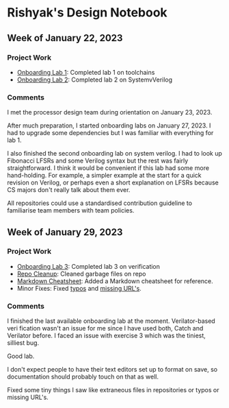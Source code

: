 # Rishyak's Design Notebook

## Week of January 22, 2023
### Project Work
- [Onboarding Lab 1](https://github.com/rishyak/potential-computing-machine/tree/main/Labs/1): Completed lab 1 on toolchains
- [Onboarding Lab 2](https://github.com/rishyak/potential-computing-machine/tree/main/Labs/2): Completed lab 2 on SystemvVerilog

### Comments
I met the processor design team during orientation on January 23, 2023. 

After much preparation, I started onboarding labs on January 27, 2023. I had 
to upgrade some dependencies but I was familiar with everything for lab 1.

I also finished the second onboarding lab on system verilog. I had to look up 
Fibonacci LFSRs and some Verilog syntax but the rest was fairly straightforward. 
I think it would be convenient if this lab had some more hand-holding. For example, 
a simpler example at the start for a quick revision on Verilog, or perhaps even
 a short explanation on LFSRs because CS majors don't really talk about them ever.

All repositories could use a standardised contribution guideline to familiarise 
team members with team policies.

## Week of January 29, 2023
### Project Work
- [Onboarding Lab 3](https://github.com/rishyak/potential-computing-machine/tree/main/Labs/3): Completed lab 3 on verification
- [Repo Cleanup](https://github.com/NYU-Processor-Design/nyu-processor-design.github.io/pull/12): Cleaned garbage files on repo
- [Markdown Cheatsheet](https://github.com/NYU-Processor-Design/nyu-processor-design.github.io/pull/14): Added a Markdown cheatsheet for reference.
- Minor Fixes: Fixed [typos](https://github.com/NYU-Processor-Design/nyu-processor-design.github.io/pull/16) and [missing URL's](https://github.com/NYU-Processor-Design/nyu-processor-design.github.io/pull/37).

### Comments
I finished the last available onboarding lab at the moment. Verilator-based veri
fication wasn't an issue for me since I have used both, Catch and Verilator before. 
I faced an issue with exercise 3 which was the tiniest, silliest bug. 

Good lab. 

I don't expect people to have their text editors set up to format on save, so 
documentation should probably touch on that as well.

Fixed some tiny things I saw like extraneous files in repositories or typos or 
missing URL's. 
